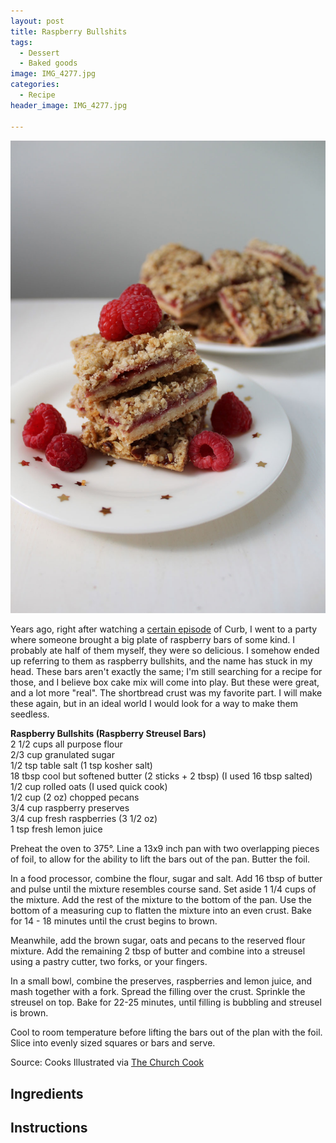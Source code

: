 ```yaml
---
layout: post
title: Raspberry Bullshits
tags:
  - Dessert
  - Baked goods
image: IMG_4277.jpg
categories:
  - Recipe
header_image: IMG_4277.jpg

---
```


![Image of Raspberry Bullshits.](/upload/IMG_4277.jpg)

Years ago, right after watching a [certain episode](https://www.youtube.com/watch?v=mrIgJ83E8-M) of Curb, I went to a party where someone brought a big plate of raspberry bars of some kind. I probably ate half of them myself, they were so delicious. I somehow ended up referring to them as raspberry bullshits, and the name has stuck in my head. These bars aren't exactly the same; I'm still searching for a recipe for those, and I believe box cake mix will come into play. But these were great, and a lot more "real". The shortbread crust was my favorite part. I will make these again, but in an ideal world I would look for a way to make them seedless. 

  

**Raspberry Bullshits (Raspberry Streusel Bars)**  
2 1/2 cups all purpose flour  
2/3 cup granulated sugar  
1/2 tsp table salt (1 tsp kosher salt)  
18 tbsp cool but softened butter (2 sticks + 2 tbsp) (I used 16 tbsp salted)  
1/2 cup rolled oats (I used quick cook)  
1/2 cup (2 oz) chopped pecans  
3/4 cup raspberry preserves  
3/4 cup fresh raspberries (3 1/2 oz)  
1 tsp fresh lemon juice  
  
Preheat the oven to 375°. Line a 13x9 inch pan with two overlapping pieces of foil, to allow for the ability to lift the bars out of the pan. Butter the foil.  
  
In a food processor, combine the flour, sugar and salt. Add 16 tbsp of butter and pulse until the mixture resembles course sand. Set aside 1 1/4 cups of the mixture. Add the rest of the mixture to the bottom of the pan. Use the bottom of a measuring cup to flatten the mixture into an even crust. Bake for 14 - 18 minutes until the crust begins to brown.  
  
Meanwhile, add the brown sugar, oats and pecans to the reserved flour mixture. Add the remaining 2 tbsp of butter and combine into a streusel using a pastry cutter, two forks, or your fingers.  
  
In a small bowl, combine the preserves, raspberries and lemon juice, and mash together with a fork. Spread the filling over the crust. Sprinkle the streusel on top. Bake for 22-25 minutes, until filling is bubbling and streusel is brown.  
  
Cool to room temperature before lifting the bars out of the plan with the foil. Slice into evenly sized squares or bars and serve.  
  
Source: Cooks Illustrated via [The Church Cook](http://thechurchcook.blogspot.com/2010/09/raspberry-streusel-bars.html)

## Ingredients



## Instructions







